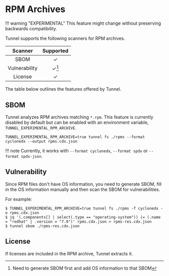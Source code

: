 # RPM Archives

!!! warning "EXPERIMENTAL"
This feature might change without preserving backwards compatibility.

Tunnel supports the following scanners for RPM archives.

|    Scanner    | Supported |
| :-----------: | :-------: |
|     SBOM      |     ✓     |
| Vulnerability |   ✓[^1]   |
|    License    |     ✓     |

The table below outlines the features offered by Tunnel.

## SBOM

Tunnel analyzes RPM archives matching `*.rpm`.
This feature is currently disabled by default but can be enabled with an environment variable, `TUNNEL_EXPERIMENTAL_RPM_ARCHIVE`.

```shell
TUNNEL_EXPERIMENTAL_RPM_ARCHIVE=true tunnel fs ./rpms --format cyclonedx --output rpms.cdx.json
```

!!! note
Currently, it works with `--format cyclonedx`, `--format spdx` or `--format spdx-json`.

## Vulnerability

Since RPM files don't have OS information, you need to generate SBOM, fill in the OS information manually and then scan the SBOM for vulnerabilities.

For example:

```shell
$ TUNNEL_EXPERIMENTAL_RPM_ARCHIVE=true tunnel fs ./rpms -f cyclonedx -o rpms.cdx.json
$ jq '(.components[] | select(.type == "operating-system")) |= (.name = "redhat" | .version = "7.9")' rpms.cdx.json > rpms-res.cdx.json
$ tunnel sbom ./rpms-res.cdx.json
```

## License

If licenses are included in the RPM archive, Tunnel extracts it.

[^1]: Need to generate SBOM first and add OS information to that SBOM
